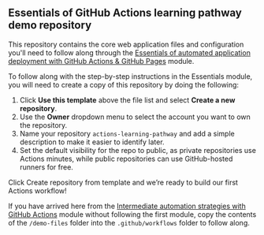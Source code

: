 ## Essentials of GitHub Actions learning pathway demo repository

This repository contains the core web application files and configuration you'll need to follow along through the [Essentials of automated application deployment with GitHub Actions & GitHub Pages](https://resources.github.com/learn/pathways/automation/essentials/automated-application-deployment-with-github-actions-and-pages/) module.

To follow along with the step-by-step instructions in the Essentials module, you will need to create a copy of this repository by doing the following:
1. Click **Use this template** above the file list and select **Create a new repository**.
2. Use the **Owner** dropdown menu to select the account you want to own the repository. 
3. Name your repository `actions-learning-pathway` and add a simple description to make it easier to identify later.
4. Set the default visibility for the repo to public, as private repositories use Actions minutes, while public repositories can use GitHub-hosted runners for free.

Click Create repository from template and we’re ready to build our first Actions workflow!



If you have arrived here from the [Intermediate automation strategies with GitHub Actions](https://resources.github.com/learn/pathways/automation/intermediate/workflow-automation-with-github-actions/) module without following the first module, copy the contents of the `/demo-files` folder into the `.github/workflows` folder to follow along.
